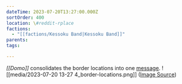```yaml
---
dateTime: 2023-07-20T13:27:00.000Z
sortOrder: 400
location: \#reddit-rplace
factions:
  - "[[factions/Kessoku Band|Kessoku Band]]"
parents: 
tags: 

---
```

*[[Domo]]* consolidates the border locations into one [message](discord://discord.com/channels/1093664259273130084/1131230952119615600/1131578145317859380).
![[media/2023-07-20 13-27 4_border-locations.png]]
([Image Source](discord://discord.com/channels/1093664259273130084/1131230952119615600/1131578145317859380))
